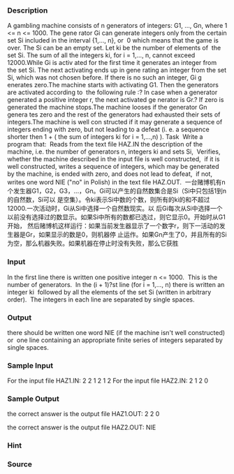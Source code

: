 
### Description
A gambling machine consists of n generators of integers: G1, ..., Gn, where 1 <= n <= 1000. The gene
rator Gi can generate integers only from the certain set Si included in the interval {1,..., n}, or 
0 which means that the game is over. The Si can be an empty set. Let ki be the number of elements of
 the set Si. The sum of all the integers ki, for i = 1,..., n, cannot exceed 12000.While Gi is activ
ated for the first time it generates an integer from the set Si. The next activating ends up in gene
rating an integer from the set Si, which was not chosen before. If there is no such an integer, Gi g
enerates zero.The machine starts with activating G1. Then the generators are activated according to 
the following rule :? In case when a generator generated a positive integer r, the next activated ge
nerator is Gr.? If zero is generated the machine stops.The machine looses if the generator Gn genera
tes zero and the rest of the generators had exhausted their sets of integers.The machine is well con
structed if it may generate a sequence of integers ending with zero, but not leading to a defeat (i.
e. a sequence shorter then 1 + ( the sum of integers ki for i = 1,...,n) ).
Task 
Write a program that: 
Reads from the text file HAZ.IN the description of the machine, i.e. the number of generators n, integers ki and sets Si, 
Verifies, whether the machine described in the input file is well constructed, 
if it is well constructed, writes a sequence of integers, which may be generated by the machine, is ended with zero, and does not lead to defeat, 
if not, writes one word NIE ("no" in Polish) in the text file HAZ.OUT. 
一台赌博机有n个发生器G1，G2，G3，…，Gn。Gi可以产生的自然数集合是Si（Si中只包括1到n的自然数，Si可以
是空集）。令ki表示Si中数的个数，则所有的ki的和不超过12000.一次活动时，Gi从Si中选择一个自然数现实。以
后Gi每次从Si中选择一个以前没有选择过的数显示。如果Si中所有的数都已选过，则它显示0。开始时从G1开始，
然后赌博机这样运行：如果当前发生器显示了一个数字r，则下一活动的发生器是Gr，如果显示的数是0，则机器停
止运作。如果Gn产生了0，并且所有的Si为空，那么机器失败。如果机器在停止时没有失败，那么它获胜
### Input
In the first line there is written one positive integer n <= 1000. 
This is the number of generators. 
In the (i + 1)?st line (for i = 1,..., n) there is written an integer ki 
followed by all the elements of the set Si (written in arbitrary order). 
The integers in each line are separated by single spaces.
### Output
there should be written one word NIE (if the machine isn't well constructed) or 
one line containing an appropriate finite series of integers separated by single spaces.
### Sample Input
For the input file HAZ1.IN:
2
2 1 2
1 2
For the input file HAZ2.IN:
2
1 2
0
### Sample Output
the correct answer is the output file HAZ1.OUT:
2 2 0

the correct answer is the output file HAZ2.OUT:
NIE

### Hint

### Source
